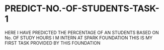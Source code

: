 # PREDICT-NO.-OF-STUDENTS-TASK-1
HERE I HAVE PREDICTED THE PERCENTAGE OF AN STUDENTS BASED ON No. OF STUDY HOURS I M INTERN AT SPARK FOUNDATION  THIS IS MY FIRST TASK PROVIDED BY THIS FOUNDATION
